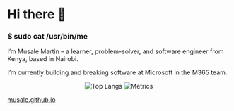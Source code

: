 # Hi there 👋

### \$ sudo cat /usr/bin/me

I’m Musale Martin – a learner, problem-solver, and software engineer from Kenya, based in Nairobi.

I’m currently building and breaking software at Microsoft in the M365 team.

<div align = 'center'>

<img src = "https://github-readme-stats.vercel.app/api/top-langs/?username=musale&langs_count=8" alt = "Top Langs">
<img src = "https://metrics.lecoq.io/musale?template=classic&config.timezone=Africa%2FNairobi" alt = "Metrics">

</div>

[musale.github.io](https://musale.github.io)
